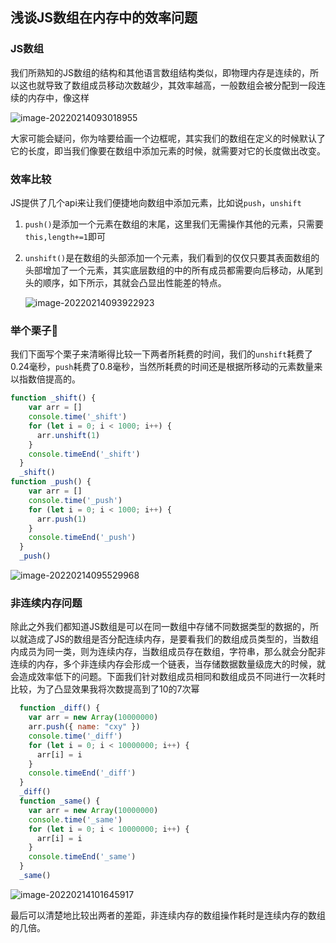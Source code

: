 ## 浅谈JS数组在内存中的效率问题

### JS数组

我们所熟知的JS数组的结构和其他语言数组结构类似，即物理内存是连续的，所以这也就导致了数组成员移动次数越少，其效率越高，一般数组会被分配到一段连续的内存中，像这样

![image-20220214093018955](C:\Users\hogskin\AppData\Roaming\Typora\typora-user-images\image-20220214093018955.png)

大家可能会疑问，你为啥要给画一个边框呢，其实我们的数组在定义的时候默认了它的长度，即当我们像要在数组中添加元素的时候，就需要对它的长度做出改变。

### 效率比较

JS提供了几个api来让我们便捷地向数组中添加元素，比如说```push```，```unshift```

1. ```push()```是添加一个元素在数组的末尾，这里我们无需操作其他的元素，只需要```this,length+=1```即可

2. ```unshift()```是在数组的头部添加一个元素，我们看到的仅仅只要其表面数组的头部增加了一个元素，其实底层数组的中的所有成员都需要向后移动，从尾到头的顺序，如下所示，其就会凸显出性能差的特点。

   ![image-20220214093922923](C:\Users\hogskin\AppData\Roaming\Typora\typora-user-images\image-20220214093922923.png)

### 举个栗子🌰

我们下面写个栗子来清晰得比较一下两者所耗费的时间，我们的```unshift```耗费了0.24毫秒，```push```耗费了0.8毫秒，当然所耗费的时间还是根据所移动的元素数量来以指数倍提高的。

```js
function _shift() {
    var arr = []
    console.time('_shift')
    for (let i = 0; i < 1000; i++) {
      arr.unshift(1)
    }
    console.timeEnd('_shift')
  }
  _shift()
function _push() {
    var arr = []
    console.time('_push')
    for (let i = 0; i < 1000; i++) {
      arr.push(1)
    }
    console.timeEnd('_push')
  }
  _push()
```

![image-20220214095529968](C:\Users\hogskin\AppData\Roaming\Typora\typora-user-images\image-20220214095529968.png)

### 非连续内存问题

除此之外我们都知道JS数组是可以在同一数组中存储不同数据类型的数据的，所以就造成了JS的数组是否分配连续内存，是要看我们的数组成员类型的，当数组内成员为同一类，则为连续内存，当数组成员存在数组，字符串，那么就会分配非连续的内存，多个非连续内存会形成一个链表，当存储数据数量级庞大的时候，就会造成效率低下的问题。下面我们针对数组成员相同和数组成员不同进行一次耗时比较，为了凸显效果我将次数提高到了10的7次幂

```js
  function _diff() {
    var arr = new Array(10000000)
    arr.push({ name: "cxy" })
    console.time('_diff')
    for (let i = 0; i < 10000000; i++) {
      arr[i] = i
    }
    console.timeEnd('_diff')
  }
  _diff()
  function _same() {
    var arr = new Array(10000000)
    console.time('_same')
    for (let i = 0; i < 10000000; i++) {
      arr[i] = i
    }
    console.timeEnd('_same')
  }
  _same()
```

![image-20220214101645917](C:\Users\hogskin\AppData\Roaming\Typora\typora-user-images\image-20220214101645917.png)

最后可以清楚地比较出两者的差距，非连续内存的数组操作耗时是连续内存的数组的几倍。